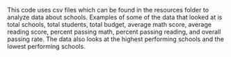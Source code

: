 This code uses csv files which can be found in the resources folder to analyze data about schools.
Examples of some of the data that looked at is total schools, total students, total budget, average math score, average reading score,
percent passing math, percent passing reading, and overall passing rate.
The data also looks at the highest performing schools and the lowest performing schools.
